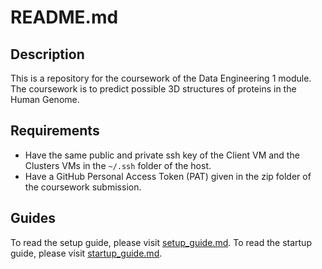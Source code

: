 # README.md

## Description
This is a repository for the coursework of the Data Engineering 1 module.
The coursework is to predict possible 3D structures of proteins in the Human Genome.

## Requirements
- Have the same public and private ssh key of the Client VM and the Clusters VMs in the `~/.ssh` folder of the host.
- Have a GitHub Personal Access Token (PAT) given in the zip folder of the coursework submission.

## Guides
To read the setup guide, please visit [setup_guide.md](setup_guide.md).
To read the startup guide, please visit [startup_guide.md](startup_guide.md).
